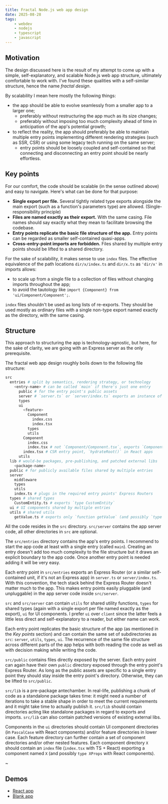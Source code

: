 ```yaml
---
title: Fractal Node.js web app design
date: 2025-08-28
tags:
    - webdev
    - nodejs
    - typescript
    - javascript
---
```


## Motivation

The design discussed here is the result of my attempt to come up with a simple, self-explanatory, and scalable Node.js web app structure, ultimately comfortable to work with. I've found these qualities with a self-similar structure, hence the name *fractal design*.

By scalability I mean here mostly the following things:
- the app should be able to evolve seamlessly from a smaller app to a larger one;
  - preferably without restructuring the app much as its size changes;
  - preferably without imposing too much complexity ahead of time in anticipation of the app's potential growth;
- to reflect the reality, the app should preferably be able to maintain multiple entry points implementing different rendering strategies (such as SSR, CSR) or using some legacy tech running on the same server;
  - entry points should be loosely coupled and self-contained so that connecting and disconnecting an entry point should be nearly effortless.

## Key points

For our comfort, the code should be scalable (in the sense outlined above) and easy to navigate. Here's what can be done for that purpose:

- **Single export per file.** Several tightly related type exports alongside the main export (such as a function's parameters type) are allowed. (Single-responsibility principle)
- **Files are named exactly as their export.** With the same casing. File names should say exactly what they mean to facilitate browsing the codebase.
- **Entry points replicate the basic file structure of the app.** Entry points can be regarded as smaller self-contained quasi-apps.
- **Cross-entry-point imports are forbidden.** Files shared by multiple entry points should be lifted to a shared directory.

For the sake of scalability, it makes sense to use `index` files. The effective equivalence of the path locations `dir/x/index.ts` and `dir/x.ts` as `'dir/x'` in imports allows:
- to scale up from a single file to a collection of files without changing imports throughout the app;
- to avoid the tautology like `import {Component} from 'ui/Component/Component';`.

`index` files shouldn't be used as long lists of re-exports. They should be used mostly as ordinary files with a single non-type export named exactly as the directory, with the same casing.

## Structure

This approach to structuring the app is technology-agnostic, but here, for the sake of clarity, we are going with an Express server as the only prerequisite.

The fractal web app design roughly boils down to the following file structure:

```sh
src
  entries # split by semantics, rendering strategy, or technology
    <entry-name> # can be called `main` if there's just one entry
      public # for the entry point's public assets
      server # `server.ts` or `server/index.ts` exports an instance of Express Router
      types
      ui
        <feature>
          Component
            index.css
            index.tsx
          types
          utils
        Component
          index.css
          index.tsx # not `Component/Component.tsx`, exports `Component` and `ComponentProps`
        index.tsx # CSR entry point, `hydrateRoot()` in React apps
      utils
  lib # would-be packages, pre-publishing, and patched external libs
    <package-name>
  public # for publicly available files shared by multiple entries
  server
    middleware
    types
    utils
    index.ts # plugs in the required entry points' Express Routers
  types # shared types
    CustomEntity.ts # exports `type CustomEntity`
  ui # UI components shared by multiple entries
  utils # shared utils
    getValue.ts # exports only `function getValue` (and possibly `type GetValueParams`)
```

All the code resides in the `src` directory. `src/server` contains the app server code, all other directories in `src` are optional.

The `src/entries` directory contains the app's entry points. I recommend to start the app code at least with a single entry (called `main`). Creating an entry doesn't add too much complexity to the file structure but it draws an explicit boundary to the app code. Once another entry point is needed adding it will be very easy.

Each entry point in `src/entries` exports an Express Router (or a similar self-contained unit, if it's not an Express app) in `server.ts` or `server/index.ts`. With this convention, the tech stack behind the Express Router doesn't matter much to the app. This makes entry points easily pluggable (and unpluggable) in the app server code inside `src/server`.

`src` and `src/server` can contain `utils` for shared utility functions, `types` for shared types (again with a single export per file named exactly as the export), `ui` for UI components. I prefer `ui` over `client` since the latter feels a little less direct and self-explanatory to a reader, but either name can work.

Each entry point replicates the basic structure of the app (as mentioned in the *Key points* section) and can contain the same set of subdirectories as `src`: `server`, `utils`, `types`, `ui`. The recurrence of the same file structure across different parts of the app helps with both reading the code as well as with decision making while writing the code.

`src/public` contains files directly exposed by the server. Each entry point can again have their own `public` directory exposed through the entry point's Express Router. As long as the public assets are specific to a single entry point they should stay inside the entry point's directory. Otherwise, they can be lifted to `src/public`.

`src/lib` is a pre-package antechamber. In real-life, publishing a chunk of code as a standalone package takes time: it might need a number of iterations to take a stable shape in order to meet the current requirements and it might take time to actually publish it. `src/lib` should contain directories acting like standalone packages in regard to exports and imports. `src/lib` can also contain patched versions of existing external libs.

Components in the `ui` directories should contain UI component directories (in `PascalCase` with React components) and/or feature directories in lower case. Each feature directory can further contain a set of component directories and/or other nested features. Each component directory `X` should contain an `index` file (`index.tsx` with TS + React) exporting a component named `X` (and possibly `type XProps` with React components).

~

## Demos

- [React app](https://github.com/t8js/webapp-react)
- [Blank app](https://github.com/t8js/webapp-blank)
